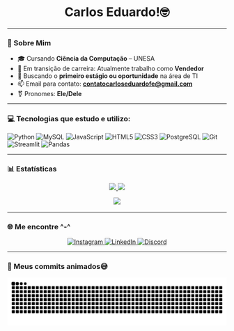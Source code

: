 <h1 align="center"> Carlos Eduardo!🤓 </h1>

---

### 🚀 Sobre Mim
- 🎓 Cursando **Ciência da Computação** – UNESA
- 💼 Em transição de carreira: Atualmente trabalho como **Vendedor**
- 👀 Buscando o **primeiro estágio ou oportunidade** na área de TI
- 📫 Email para contato: **contatocarloseduardofe@gmail.com**
- ⚧️ Pronomes: **Ele/Dele**

---

### 💻 Tecnologias que estudo e utilizo:
![Python](https://img.shields.io/badge/Python-3670A0?style=for-the-badge&logo=python&logoColor=fff)
![MySQL](https://img.shields.io/badge/MySQL-00000F?style=for-the-badge&logo=mysql&logoColor=white)
![JavaScript](https://img.shields.io/badge/JavaScript-F7DF1E?style=for-the-badge&logo=javascript&logoColor=black)
![HTML5](https://img.shields.io/badge/HTML5-E34F26?style=for-the-badge&logo=html5&logoColor=white)
![CSS3](https://img.shields.io/badge/CSS3-1572B6?style=for-the-badge&logo=css3&logoColor=white)
![PostgreSQL](https://img.shields.io/badge/PostgreSQL-316192?style=for-the-badge&logo=postgresql&logoColor=white)
![Git](https://img.shields.io/badge/Git-F05032?style=for-the-badge&logo=git&logoColor=white)
![Streamlit](https://img.shields.io/badge/Streamlit-FF4B4B?style=for-the-badge&logo=streamlit&logoColor=white)
![Pandas](https://img.shields.io/badge/Pandas-150458?style=for-the-badge&logo=pandas&logoColor=white)

---

### 📊 Estatísticas

<p align="center">
  <a href="https://github.com/Carloseduardo-dev">
    <img height="180em" src="https://github-readme-stats.vercel.app/api?username=Carloseduardo-dev&show_icons=true&theme=radical&count_private=true&hide_border=true" />
    <img height="180em" src="https://github-readme-stats.vercel.app/api/top-langs/?username=Carloseduardo-dev&layout=compact&theme=radical&hide_border=true" />
  </a>
</p>

<p align="center">
  <a href="https://github.com/Carloseduardo-dev">
    <img width="90%" src="https://github-readme-streak-stats.herokuapp.com/?user=Carloseduardo-dev&theme=radical&hide_border=true" />
  </a>
</p>

---

### 🌐 Me encontre ^-^

<p align="center">
  <a href="https://www.instagram.com/lm_caduu?igsh=Znd3NG1mdGhqNm54&utm_source=qr" target="_blank">
    <img alt="Instagram" src="https://img.shields.io/badge/Instagram-E4405F?style=for-the-badge&logo=instagram&logoColor=white"/>
  </a>
  <a href="https://linkedin.com/in/carlos-eduardo-ferreira-132295200" target="_blank">
    <img alt="LinkedIn" src="https://img.shields.io/badge/LinkedIn-0077B5?style=for-the-badge&logo=linkedin&logoColor=white"/>
  </a>
  <a href="https://discord.com/users/1126712893275869264" target="_blank">
    <img alt="Discord" src="https://img.shields.io/badge/Discord-5865F2?style=for-the-badge&logo=discord&logoColor=white"/>
  </a>
</p>

---

### 🐍 Meus commits animados😅

![snake gif](https://github.com/Carloseduardo-dev/Carloseduardo-dev/blob/output/github-snake.svg)

